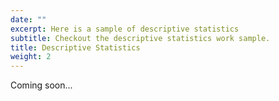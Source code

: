 ```yaml
---
date: ""
excerpt: Here is a sample of descriptive statistics
subtitle: Checkout the descriptive statistics work sample.
title: Descriptive Statistics
weight: 2
---
```

Coming soon...